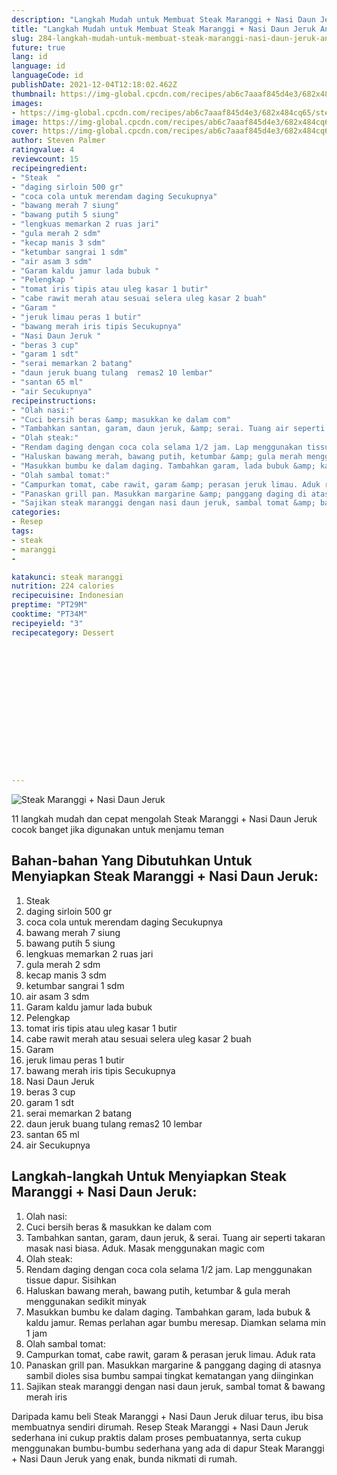```yaml
---
description: "Langkah Mudah untuk Membuat Steak Maranggi + Nasi Daun Jeruk Anti Gagal"
title: "Langkah Mudah untuk Membuat Steak Maranggi + Nasi Daun Jeruk Anti Gagal"
slug: 284-langkah-mudah-untuk-membuat-steak-maranggi-nasi-daun-jeruk-anti-gagal
future: true
lang: id
language: id
languageCode: id
publishDate: 2021-12-04T12:18:02.462Z 
thumbnail: https://img-global.cpcdn.com/recipes/ab6c7aaaf845d4e3/682x484cq65/steak-maranggi-nasi-daun-jeruk-foto-resep-utama.png
images:
- https://img-global.cpcdn.com/recipes/ab6c7aaaf845d4e3/682x484cq65/steak-maranggi-nasi-daun-jeruk-foto-resep-utama.png
image: https://img-global.cpcdn.com/recipes/ab6c7aaaf845d4e3/682x484cq65/steak-maranggi-nasi-daun-jeruk-foto-resep-utama.png
cover: https://img-global.cpcdn.com/recipes/ab6c7aaaf845d4e3/682x484cq65/steak-maranggi-nasi-daun-jeruk-foto-resep-utama.png
author: Steven Palmer
ratingvalue: 4
reviewcount: 15
recipeingredient:
- "Steak  "
- "daging sirloin 500 gr"
- "coca cola untuk merendam daging Secukupnya"
- "bawang merah 7 siung"
- "bawang putih 5 siung"
- "lengkuas memarkan 2 ruas jari"
- "gula merah 2 sdm"
- "kecap manis 3 sdm"
- "ketumbar sangrai 1 sdm"
- "air asam 3 sdm"
- "Garam kaldu jamur lada bubuk "
- "Pelengkap "
- "tomat iris tipis atau uleg kasar 1 butir"
- "cabe rawit merah atau sesuai selera uleg kasar 2 buah"
- "Garam "
- "jeruk limau peras 1 butir"
- "bawang merah iris tipis Secukupnya"
- "Nasi Daun Jeruk "
- "beras 3 cup"
- "garam 1 sdt"
- "serai memarkan 2 batang"
- "daun jeruk buang tulang  remas2 10 lembar"
- "santan 65 ml"
- "air Secukupnya"
recipeinstructions:
- "Olah nasi:"
- "Cuci bersih beras &amp; masukkan ke dalam com"
- "Tambahkan santan, garam, daun jeruk, &amp; serai. Tuang air seperti takaran masak nasi biasa. Aduk. Masak menggunakan magic com"
- "Olah steak:"
- "Rendam daging dengan coca cola selama 1/2 jam. Lap menggunakan tissue dapur. Sisihkan"
- "Haluskan bawang merah, bawang putih, ketumbar &amp; gula merah menggunakan sedikit minyak"
- "Masukkan bumbu ke dalam daging. Tambahkan garam, lada bubuk &amp; kaldu jamur. Remas perlahan agar bumbu meresap. Diamkan selama min 1 jam"
- "Olah sambal tomat:"
- "Campurkan tomat, cabe rawit, garam &amp; perasan jeruk limau. Aduk rata"
- "Panaskan grill pan. Masukkan margarine &amp; panggang daging di atasnya sambil dioles sisa bumbu sampai tingkat kematangan yang diinginkan"
- "Sajikan steak maranggi dengan nasi daun jeruk, sambal tomat &amp; bawang merah iris"
categories:
- Resep
tags:
- steak
- maranggi
- 

katakunci: steak maranggi  
nutrition: 224 calories
recipecuisine: Indonesian
preptime: "PT29M"
cooktime: "PT34M"
recipeyield: "3"
recipecategory: Dessert


     
    
    
    
    
    
    
    
    
    
    
      
    
---
```



![Steak Maranggi + Nasi Daun Jeruk](https://img-global.cpcdn.com/recipes/ab6c7aaaf845d4e3/682x484cq65/steak-maranggi-nasi-daun-jeruk-foto-resep-utama.png)

11 langkah mudah dan cepat mengolah  Steak Maranggi + Nasi Daun Jeruk cocok banget jika digunakan untuk menjamu teman

<!--inarticleads1-->

## Bahan-bahan Yang Dibutuhkan Untuk Menyiapkan Steak Maranggi + Nasi Daun Jeruk:

1. Steak  
1. daging sirloin 500 gr
1. coca cola untuk merendam daging Secukupnya
1. bawang merah 7 siung
1. bawang putih 5 siung
1. lengkuas memarkan 2 ruas jari
1. gula merah 2 sdm
1. kecap manis 3 sdm
1. ketumbar sangrai 1 sdm
1. air asam 3 sdm
1. Garam kaldu jamur lada bubuk 
1. Pelengkap 
1. tomat iris tipis atau uleg kasar 1 butir
1. cabe rawit merah atau sesuai selera uleg kasar 2 buah
1. Garam 
1. jeruk limau peras 1 butir
1. bawang merah iris tipis Secukupnya
1. Nasi Daun Jeruk 
1. beras 3 cup
1. garam 1 sdt
1. serai memarkan 2 batang
1. daun jeruk buang tulang  remas2 10 lembar
1. santan 65 ml
1. air Secukupnya



<!--inarticleads2-->

## Langkah-langkah Untuk Menyiapkan Steak Maranggi + Nasi Daun Jeruk:

1. Olah nasi:
1. Cuci bersih beras &amp; masukkan ke dalam com
1. Tambahkan santan, garam, daun jeruk, &amp; serai. Tuang air seperti takaran masak nasi biasa. Aduk. Masak menggunakan magic com
1. Olah steak:
1. Rendam daging dengan coca cola selama 1/2 jam. Lap menggunakan tissue dapur. Sisihkan
1. Haluskan bawang merah, bawang putih, ketumbar &amp; gula merah menggunakan sedikit minyak
1. Masukkan bumbu ke dalam daging. Tambahkan garam, lada bubuk &amp; kaldu jamur. Remas perlahan agar bumbu meresap. Diamkan selama min 1 jam
1. Olah sambal tomat:
1. Campurkan tomat, cabe rawit, garam &amp; perasan jeruk limau. Aduk rata
1. Panaskan grill pan. Masukkan margarine &amp; panggang daging di atasnya sambil dioles sisa bumbu sampai tingkat kematangan yang diinginkan
1. Sajikan steak maranggi dengan nasi daun jeruk, sambal tomat &amp; bawang merah iris




Daripada kamu beli  Steak Maranggi + Nasi Daun Jeruk  diluar terus, ibu  bisa membuatnya sendiri dirumah. Resep  Steak Maranggi + Nasi Daun Jeruk  sederhana ini cukup praktis dalam proses pembuatannya, serta cukup menggunakan bumbu-bumbu sederhana yang ada di dapur  Steak Maranggi + Nasi Daun Jeruk  yang enak, bunda nikmati di rumah.
